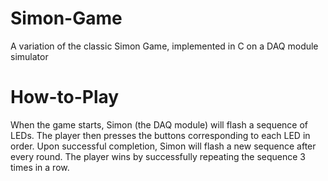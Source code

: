 # Simon-Game
A variation of the classic Simon Game, implemented in C on a DAQ module simulator

# How-to-Play
When the game starts, Simon (the DAQ module) will flash a sequence of LEDs. The player then presses the buttons corresponding to each LED in order. Upon successful completion, Simon will flash a new sequence after every round. The player wins by successfully repeating the sequence 3 times in a row.
